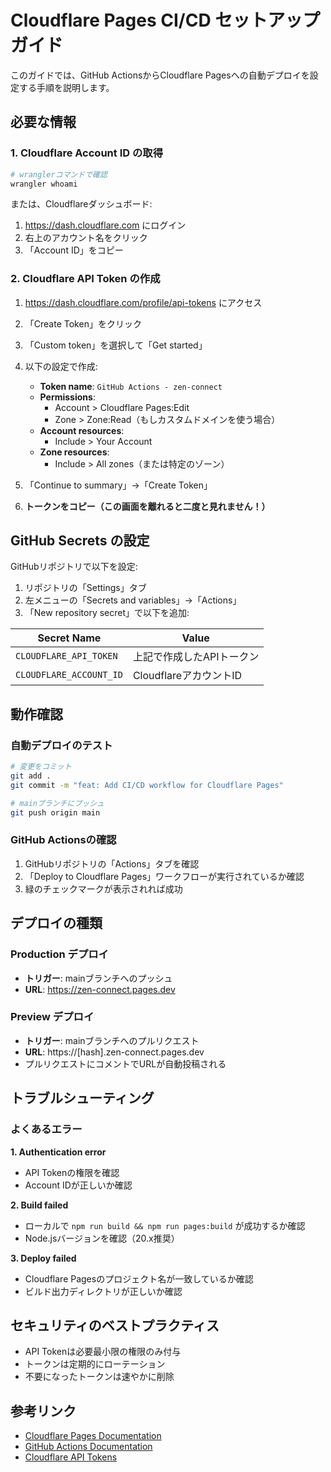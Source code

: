 # Cloudflare Pages CI/CD セットアップガイド

このガイドでは、GitHub ActionsからCloudflare Pagesへの自動デプロイを設定する手順を説明します。

## 必要な情報

### 1. Cloudflare Account ID の取得

```bash
# wranglerコマンドで確認
wrangler whoami
```

または、Cloudflareダッシュボード:
1. https://dash.cloudflare.com にログイン
2. 右上のアカウント名をクリック
3. 「Account ID」をコピー

### 2. Cloudflare API Token の作成

1. https://dash.cloudflare.com/profile/api-tokens にアクセス
2. 「Create Token」をクリック
3. 「Custom token」を選択して「Get started」
4. 以下の設定で作成:
   - **Token name**: `GitHub Actions - zen-connect`
   - **Permissions**:
     - Account > Cloudflare Pages:Edit
     - Zone > Zone:Read（もしカスタムドメインを使う場合）
   - **Account resources**: 
     - Include > Your Account
   - **Zone resources**: 
     - Include > All zones（または特定のゾーン）

5. 「Continue to summary」→「Create Token」
6. **トークンをコピー（この画面を離れると二度と見れません！）**

## GitHub Secrets の設定

GitHubリポジトリで以下を設定:

1. リポジトリの「Settings」タブ
2. 左メニューの「Secrets and variables」→「Actions」
3. 「New repository secret」で以下を追加:

| Secret Name | Value |
|------------|-------|
| `CLOUDFLARE_API_TOKEN` | 上記で作成したAPIトークン |
| `CLOUDFLARE_ACCOUNT_ID` | CloudflareアカウントID |

## 動作確認

### 自動デプロイのテスト

```bash
# 変更をコミット
git add .
git commit -m "feat: Add CI/CD workflow for Cloudflare Pages"

# mainブランチにプッシュ
git push origin main
```

### GitHub Actionsの確認

1. GitHubリポジトリの「Actions」タブを確認
2. 「Deploy to Cloudflare Pages」ワークフローが実行されているか確認
3. 緑のチェックマークが表示されれば成功

## デプロイの種類

### Production デプロイ
- **トリガー**: mainブランチへのプッシュ
- **URL**: https://zen-connect.pages.dev

### Preview デプロイ
- **トリガー**: mainブランチへのプルリクエスト
- **URL**: https://[hash].zen-connect.pages.dev
- プルリクエストにコメントでURLが自動投稿される

## トラブルシューティング

### よくあるエラー

**1. Authentication error**
- API Tokenの権限を確認
- Account IDが正しいか確認

**2. Build failed**
- ローカルで `npm run build && npm run pages:build` が成功するか確認
- Node.jsバージョンを確認（20.x推奨）

**3. Deploy failed**
- Cloudflare Pagesのプロジェクト名が一致しているか確認
- ビルド出力ディレクトリが正しいか確認

## セキュリティのベストプラクティス

- API Tokenは必要最小限の権限のみ付与
- トークンは定期的にローテーション
- 不要になったトークンは速やかに削除

## 参考リンク

- [Cloudflare Pages Documentation](https://developers.cloudflare.com/pages/)
- [GitHub Actions Documentation](https://docs.github.com/en/actions)
- [Cloudflare API Tokens](https://developers.cloudflare.com/fundamentals/api/get-started/create-token/)